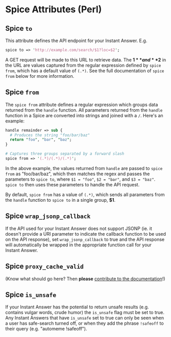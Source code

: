 # Spice Attributes (Perl)

## Spice `to`

This attribute defines the API endpoint for your Instant Answer. E.g.

```perl
spice to => 'http://example.com/search/$1?loc=$2';
```

A GET request will be made to this URL to retrieve data. The **$1** and **$2** in the URL are values captured from the regular expression defined by `spice from`, which has a default value of `(.*)`. See the full documentation of `spice from` below for more information.

## Spice `from`

The `spice from` attribute defines a regular expression which groups data returned from the `handle` function. All parameters returned from the `handle` function in a Spice are converted into strings and joined with a `/`. Here's an example:

```perl
handle remainder => sub {
  # Produces the string "foo/bar/baz"
  return "foo", "bar", "baz";
}

# Captures three groups separated by a forward slash
spice from => '(.*)/(.*)/(.*)';
```

In the above example, the values returned from `handle` are passed to `spice from` as "foo/bar/baz", which then matches the regex and passes the parameters to `spice to`, where `$1 = "foo"`, `$2 = "bar"`, and `$3 = "baz"`. `spice to` then uses these parameters to handle the API request.

By default, `spice from` has a value of `(.*)`, which sends all parameters from the `handle` function to `spice to` in a single group, **$1**.

## Spice `wrap_jsonp_callback`

If the API used for your Instant Answer does not support JSONP (ie. it doesn't provide a URI parameter to indicate the callback function to be used on the API response), set `wrap_jsonp_callback` to true and the API response will automatically be wrapped in the appropriate function call for your Instant Answer.

## Spice `proxy_cache_valid `

(Know what should go here? Then **please** [contribute to the documentation](https://github.com/duckduckgo/duckduckhack-docs)!)

## Spice `is_unsafe`

If your Instant Answer has the potential to return unsafe results (e.g. contains vulgar words, crude humor) the `is_unsafe` flag must be set to true. Any Instant Answers that have `is_unsafe` set to true can only be seen when a user has safe-search turned off, or when they add the phrase `!safeoff` to their query (e.g. "automeme !safeoff").
